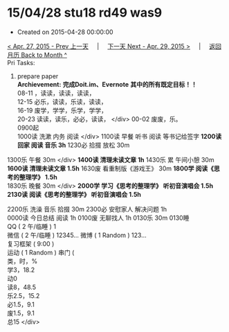 # 15/04/28 stu18 rd49 was9

* Created on 2015-04-28 00:00:00

[&lt; Apr. 27, 2015 - Prev 上一天](d27.md)     \|     [下一天 Next - Apr. 29, 2015 &gt;](d29.md)     \|     [返回月历 Back to Month ^](index.md)   
Pri Tasks:  
1. prepare paper   
 **Archievement:** **完成Doit.im、Evernote**  **其中的所有既定目标！！**   
08-11 ，读读，读读，读读，  
12-15 必乐，读读，乐读，读读，  
16-19 废学，学学，乐学，学学，  
20-23 读读，读乐，必必，读读， &lt;/div&gt; 00-02 废废，乐。   
0900起  
1000读 洗漱 内务 阅读 &lt;/div&gt; 1100读 早餐 听书 阅读 等书记给签字 **1200读 回家 阅读 音乐 3h** 1230必 拾掇 放松 30m  
  
1300乐 午餐 30m &lt;/div&gt; **1400读 清理未读文章 1h** 1430乐 累 午间小憩 30m   
 **1600读 清理未读文章 1.5h** 1630废 看重制版《游戏王》 30m **1800学 阅读《思考的整理学》 1.5h**  
1830乐 晚餐 30m &lt;/div&gt; **2000学 学习《思考的整理学》 听初音演唱会 1.5h** **2130读 阅读《思考的整理学》 听初音演唱会 1.5h**  
  
 2200乐 洗澡 音乐 拾掇 30m 2300必 安慰家人 解决问题 1h  
0000读 今日总结 阅读 1h 0100废 无聊找人 1h 0130乐 30m 0130睡   
 QQ \( 2 午/临睡 \) 1  
微信 \( 2 午/临睡 \) 12345… 微博 \( 1 Random \) 123…   
 复习框架 \( 9:00 \)  
 运动 \( 1 Random \) 串门 \(   
类，时，%  
学3，18.2  
动0  
读8，48.5  
乐2.5，15.2  
必1.5，9.1  
废1.5，9.1  
总15 &lt;/div&gt;

